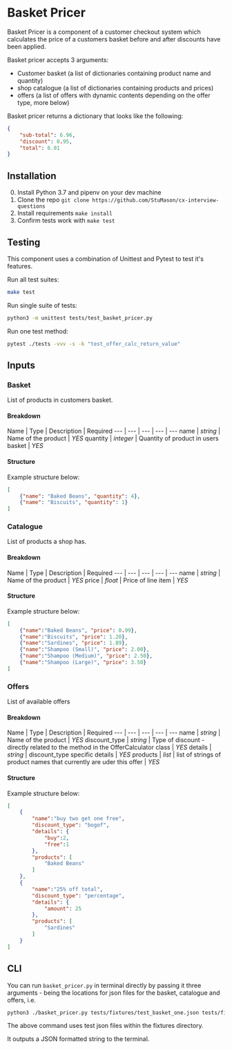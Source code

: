 # Basket Pricer

Basket Pricer is a component of a customer checkout system which calculates the price of a customers basket before and after discounts have been applied.

Basket pricer accepts 3 arguments:

* Customer basket (a list of dictionaries containing product name and quantity)
* shop catalogue (a list of dictionaries containing products and prices)
* offers (a list of offers with dynamic contents depending on the offer type, more below)

Basket pricer returns a dictionary that looks like the following:

```JSON
{
    "sub-total": 6.96,
    "discount": 0.95,
    "total": 6.01
}
```

## Installation

0. Install Python 3.7 and pipenv on your dev machine
1. Clone the repo `git clone https://github.com/StuMason/cx-interview-questions`
2. Install requirements `make install`
3. Confirm tests work with `make test`

## Testing

This component uses a combination of Unittest and Pytest to test it's features.

Run all test suites:

```BASH
make test
```

Run single suite of tests:

```BASH
python3 -m unittest tests/test_basket_pricer.py
```

Run one test method:

```BASH
pytest ./tests -vvv -s -k "test_offer_calc_return_value"
```

## Inputs

### Basket

List of products in customers basket.

#### Breakdown

Name | Type | Description | Required
--- | --- | --- | --- | ---
name | *string* | Name of the product | *YES*
quantity | *integer* | Quantity of product in users basket | *YES*

#### Structure

Example structure below:

```JSON
[
    {"name": "Baked Beans", "quantity": 4},
    {"name": "Biscuits", "quantity": 1}
]
```

### Catalogue

List of products a shop has.

#### Breakdown

Name | Type | Description | Required
--- | --- | --- | --- | ---
name | *string* | Name of the product | *YES*
price | *float* | Price of line item | *YES*

#### Structure

Example structure below:

```JSON
[
    {"name":"Baked Beans", "price": 0.99},
    {"name":"Biscuits", "price": 1.20},
    {"name":"Sardines", "price": 1.89},
    {"name":"Shampoo (Small)", "price": 2.00},
    {"name":"Shampoo (Medium)", "price": 2.50},
    {"name":"Shampoo (Large)", "price": 3.50}
]
```

### Offers

List of available offers

#### Breakdown

Name | Type | Description | Required
--- | --- | --- | --- | ---
name | *string* | Name of the product | *YES*
discount_type | *string* | Type of discount - directly related to the method in the OfferCalculator class | *YES*
details | *string* | discount_type specific details | *YES*
products | *list* | list of strings of product names that currently are uder this offer | *YES*

#### Structure

Example structure below:

```JSON
[
    {
        "name":"buy two get one free", 
        "discount_type": "bogof",
        "details": {
            "buy":2,
            "free":1
        },
        "products": [
            "Baked Beans"
        ]
    },
    {
        "name":"25% off total",
        "discount_type": "percentage",
        "details": {
            "amount": 25
        },
        "products": [
            "Sardines"
        ]
    }
]
```

## CLI

You can run `basket_pricer.py` in terminal directly by passing it three arguments - being the locations for json files for the basket, catalogue and offers, i.e.

```BASH
python3 ./basket_pricer.py tests/fixtures/test_basket_one.json tests/fixtures/test_catalogue.json tests/fixtures/test_offers.json
```

The above command uses test json files within the fixtures directory.

It outputs a JSON formatted string to the terminal.
